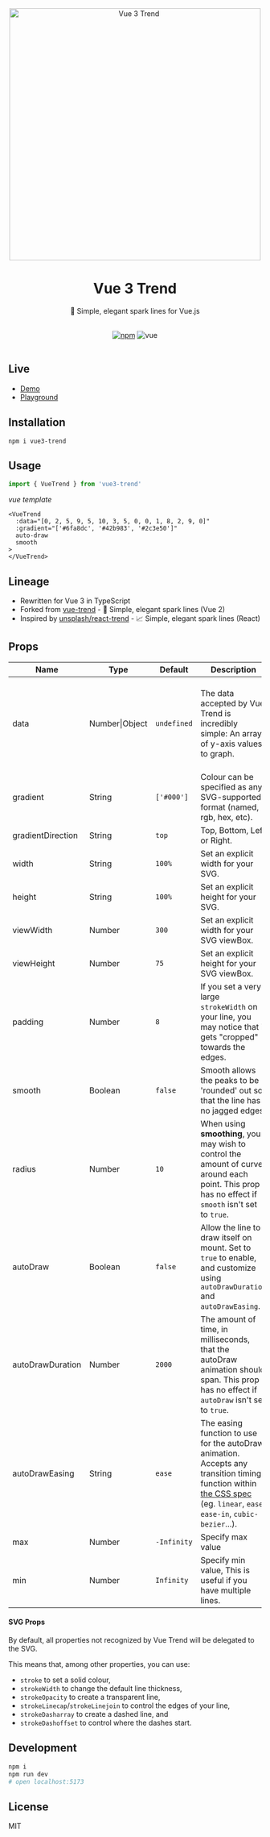 <div align="center">
  <img src="https://github.com/user-attachments/assets/927335c4-98b2-4b6f-936f-060df5cad139" width="500" alt="Vue 3 Trend">
  <br>
  <h1>Vue 3 Trend</h1>
  <p>🌈 Simple, elegant spark lines for Vue.js</p>
  <br>
  <a href="https://www.npmjs.org/package/vue3-trend"><img src="https://img.shields.io/npm/v/vue3-trend.svg?style=flat" alt="npm"></a>
  <img src="https://img.shields.io/badge/vue-^3.3-4fc08d.svg?colorA=2c3e50&style=flat" alt="vue">
</div>

<br>

## Live

- [Demo](https://vue3-trend.hanl.in/)
- [Playground](https://stackblitz.com/~/github.com/hotdogee/vue3-trend?file=src/App.vue)

## Installation

```shell
npm i vue3-trend
```

## Usage

```js
import { VueTrend } from 'vue3-trend'
```

_vue template_

```vue
<VueTrend
  :data="[0, 2, 5, 9, 5, 10, 3, 5, 0, 0, 1, 8, 2, 9, 0]"
  :gradient="['#6fa8dc', '#42b983', '#2c3e50']"
  auto-draw
  smooth
>
</VueTrend>
```

## Lineage

- Rewritten for Vue 3 in TypeScript
- Forked from [vue-trend](https://github.com/QingWei-Li/vue-trend) - 🌈 Simple, elegant spark lines (Vue 2)
- Inspired by [unsplash/react-trend](https://github.com/unsplash/react-trend) - 📈 Simple, elegant spark lines (React)

## Props

| Name              | Type           | Default     | Description                                                                                                                                                                                                                                       | Example                                                                      |
| ----------------- | -------------- | ----------- | ------------------------------------------------------------------------------------------------------------------------------------------------------------------------------------------------------------------------------------------------- | ---------------------------------------------------------------------------- |
| data              | Number\|Object | `undefined` | The data accepted by Vue Trend is incredibly simple: An array of y-axis values to graph.                                                                                                                                                          | `[120, 149, 193.4, 200, 92]` or `[{ value: 4 }, { value: 6 }, { value: 8 }]` |
| gradient          | String         | `['#000']`  | Colour can be specified as any SVG-supported format (named, rgb, hex, etc).                                                                                                                                                                       | `['#0FF', '#F0F', '#FF0']`                                                   |
| gradientDirection | String         | `top`       | Top, Bottom, Left or Right.                                                                                                                                                                                                                       | -                                                                            |
| width             | String         | `100%`      | Set an explicit width for your SVG.                                                                                                                                                                                                               | `100%` or `300px`                                                            |
| height            | String         | `100%`      | Set an explicit height for your SVG.                                                                                                                                                                                                              | `100%` or `75px`                                                             |
| viewWidth         | Number         | `300`       | Set an explicit width for your SVG viewBox.                                                                                                                                                                                                       | -                                                                            |
| viewHeight        | Number         | `75`        | Set an explicit height for your SVG viewBox.                                                                                                                                                                                                      | -                                                                            |
| padding           | Number         | `8`         | If you set a very large `strokeWidth` on your line, you may notice that it gets "cropped" towards the edges.                                                                                                                                      | -                                                                            |
| smooth            | Boolean        | `false`     | Smooth allows the peaks to be 'rounded' out so that the line has no jagged edges.                                                                                                                                                                 | -                                                                            |
| radius            | Number         | `10`        | When using **smoothing**, you may wish to control the amount of curve around each point. This prop has no effect if `smooth` isn't set to `true`.                                                                                                 | -                                                                            |
| autoDraw          | Boolean        | `false`     | Allow the line to draw itself on mount. Set to `true` to enable, and customize using `autoDrawDuration` and `autoDrawEasing`.                                                                                                                     | -                                                                            |
| autoDrawDuration  | Number         | `2000`      | The amount of time, in milliseconds, that the autoDraw animation should span. This prop has no effect if `autoDraw` isn't set to `true`.                                                                                                          | -                                                                            |
| autoDrawEasing    | String         | `ease`      | The easing function to use for the autoDraw animation. Accepts any transition timing function within [the CSS spec](http://www.w3schools.com/cssref/css3_pr_transition-timing-function.asp) (eg. `linear`, `ease`, `ease-in`, `cubic-bezier`...). | -                                                                            |
| max               | Number         | `-Infinity` | Specify max value                                                                                                                                                                                                                                 | -                                                                            |
| min               | Number         | `Infinity`  | Specify min value, This is useful if you have multiple lines.                                                                                                                                                                                     | -                                                                            |

#### SVG Props

By default, all properties not recognized by Vue Trend will be delegated to the SVG.

This means that, among other properties, you can use:

- `stroke` to set a solid colour,
- `strokeWidth` to change the default line thickness,
- `strokeOpacity` to create a transparent line,
- `strokeLinecap`/`strokeLinejoin` to control the edges of your line,
- `strokeDasharray` to create a dashed line, and
- `strokeDashoffset` to control where the dashes start.

## Development

```sh
npm i
npm run dev
# open localhost:5173
```

## License

MIT
